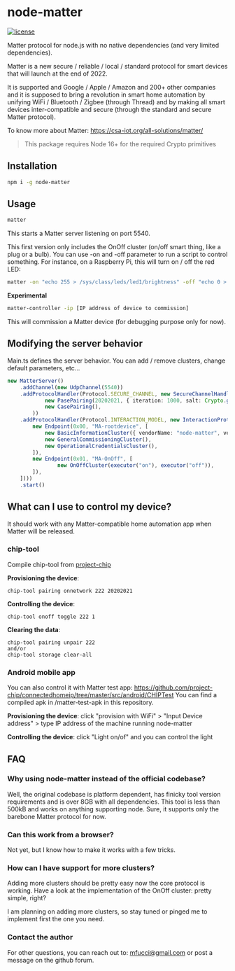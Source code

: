 # node-matter

[![license](https://img.shields.io/badge/license-Apache2-green.svg?style=flat)](https://raw.githubusercontent.com/mfucci/node-matter/master/LICENSE) 

Matter protocol for node.js with no native dependencies (and very limited dependencies).

Matter is a new secure / reliable / local / standard protocol for smart devices that will launch at the end of 2022.

It is supported and Google / Apple / Amazon and 200+ other companies and it is supposed to bring a revolution in smart home automation by unifying WiFi / Bluetooth / Zigbee (through Thread) and by making all smart devices inter-compatible and secure (through the standard and secure Matter protocol).

To know more about Matter: https://csa-iot.org/all-solutions/matter/

> This package requires Node 16+ for the required Crypto primitives

## Installation

```bash
npm i -g node-matter
```

## Usage

```bash
matter
```

This starts a Matter server listening on port 5540.

This first version only includes the OnOff cluster (on/off smart thing, like a plug or a bulb).
You can use -on and -off parameter to run a script to control something.
For instance, on a Raspberry Pi, this will turn on / off the red LED:

```bash
matter -on "echo 255 > /sys/class/leds/led1/brightness" -off "echo 0 > /sys/class/leds/led1/brightness"
```

**Experimental**

```bash
matter-controller -ip [IP address of device to commission]
```

This will commission a Matter device (for debugging purpose only for now).


## Modifying the server behavior

Main.ts defines the server behavior. You can add / remove clusters, change default parameters, etc...

```typescript
new MatterServer()
    .addChannel(new UdpChannel(5540))
    .addProtocolHandler(Protocol.SECURE_CHANNEL, new SecureChannelHandler(
            new PasePairing(20202021, { iteration: 1000, salt: Crypto.getRandomData(32) }),
            new CasePairing(),
        ))
    .addProtocolHandler(Protocol.INTERACTION_MODEL, new InteractionProtocol(new Device([
        new Endpoint(0x00, "MA-rootdevice", [
            new BasicInformationCluster({ vendorName: "node-matter", vendorId: 0xFFF1, productName: "Matter test device", productId: 0X8001 }),
            new GeneralCommissioningCluster(),
            new OperationalCredentialsCluster(),
        ]),
        new Endpoint(0x01, "MA-OnOff", [
                new OnOffCluster(executor("on"), executor("off")),
        ]),
    ])))
    .start()
```

## What can I use to control my device?

It should work with any Matter-compatible home automation app when Matter will be released.

### chip-tool

Compile chip-tool from [project-chip](https://github.com/project-chip/connectedhomeip/tree/c438b8945e26a84f68ba3608de202e4b939a9080/examples/chip-tool)

**Provisioning the device**:

```
chip-tool pairing onnetwork 222 20202021
```

**Controlling the device**: 

```
chip-tool onoff toggle 222 1
```

**Clearing the data**:

```
chip-tool pairing unpair 222
and/or
chip-tool storage clear-all
```

### Android mobile app

You can also control it with Matter test app: https://github.com/project-chip/connectedhomeip/tree/master/src/android/CHIPTest
You can find a compiled apk in /matter-test-apk in this repository.

**Provisioning the device**: click "provision with WiFi" > "Input Device address" > type IP address of the machine running node-matter

**Controlling the device**: click "Light on/of" and you can control the light

## FAQ

### Why using node-matter instead of the official codebase?

Well, the original codebase is platform dependent, has finicky tool version requirements and is over 8GB with all dependencies.
This tool is less than 500kB and works on anything supporting node. Sure, it supports only the barebone Matter protocol for now.

### Can this work from a browser?

Not yet, but I know how to make it works with a few tricks.

### How can I have support for more clusters?

Adding more clusters should be pretty easy now the core protocol is working.
Have a look at the implementation of the OnOff cluster: pretty simple, right?

I am planning on adding more clusters, so stay tuned or pinged me to implement first the one you need.

### Contact the author

For other questions, you can reach out to: mfucci@gmail.com or post a message on the github forum.
